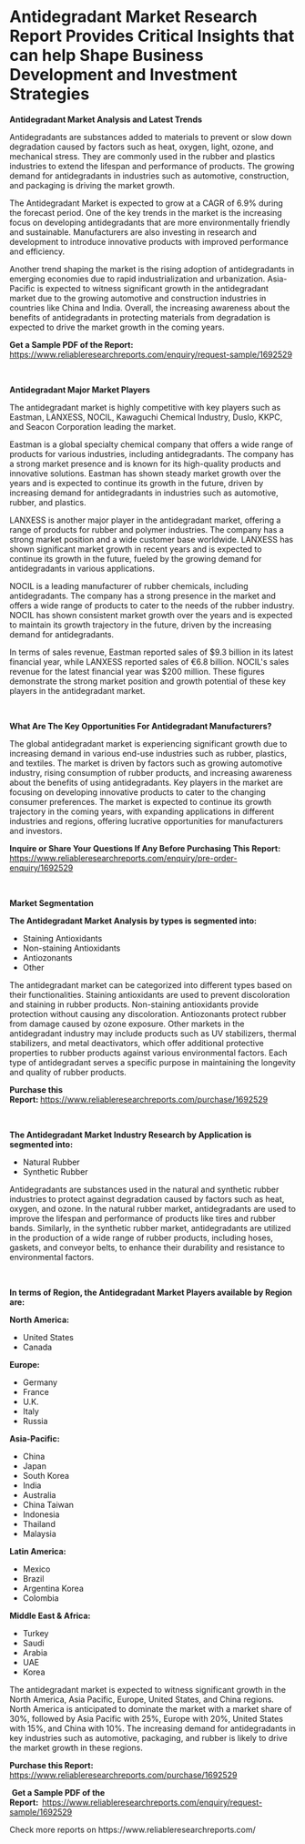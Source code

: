 <p><h1>Antidegradant Market Research Report Provides Critical Insights that can help Shape Business Development and Investment Strategies</h1></p><p><strong>Antidegradant Market Analysis and Latest Trends</strong></p>
<p><p>Antidegradants are substances added to materials to prevent or slow down degradation caused by factors such as heat, oxygen, light, ozone, and mechanical stress. They are commonly used in the rubber and plastics industries to extend the lifespan and performance of products. The growing demand for antidegradants in industries such as automotive, construction, and packaging is driving the market growth.</p><p>The Antidegradant Market is expected to grow at a CAGR of 6.9% during the forecast period. One of the key trends in the market is the increasing focus on developing antidegradants that are more environmentally friendly and sustainable. Manufacturers are also investing in research and development to introduce innovative products with improved performance and efficiency.</p><p>Another trend shaping the market is the rising adoption of antidegradants in emerging economies due to rapid industrialization and urbanization. Asia-Pacific is expected to witness significant growth in the antidegradant market due to the growing automotive and construction industries in countries like China and India. Overall, the increasing awareness about the benefits of antidegradants in protecting materials from degradation is expected to drive the market growth in the coming years.</p></p>
<p><strong>Get a Sample PDF of the Report:&nbsp;</strong> <a href="https://www.reliableresearchreports.com/enquiry/request-sample/1692529">https://www.reliableresearchreports.com/enquiry/request-sample/1692529</a></p>
<p>&nbsp;</p>
<p><strong>Antidegradant Major Market Players</strong></p>
<p><p>The antidegradant market is highly competitive with key players such as Eastman, LANXESS, NOCIL, Kawaguchi Chemical Industry, Duslo, KKPC, and Seacon Corporation leading the market.</p><p>Eastman is a global specialty chemical company that offers a wide range of products for various industries, including antidegradants. The company has a strong market presence and is known for its high-quality products and innovative solutions. Eastman has shown steady market growth over the years and is expected to continue its growth in the future, driven by increasing demand for antidegradants in industries such as automotive, rubber, and plastics.</p><p>LANXESS is another major player in the antidegradant market, offering a range of products for rubber and polymer industries. The company has a strong market position and a wide customer base worldwide. LANXESS has shown significant market growth in recent years and is expected to continue its growth in the future, fueled by the growing demand for antidegradants in various applications.</p><p>NOCIL is a leading manufacturer of rubber chemicals, including antidegradants. The company has a strong presence in the market and offers a wide range of products to cater to the needs of the rubber industry. NOCIL has shown consistent market growth over the years and is expected to maintain its growth trajectory in the future, driven by the increasing demand for antidegradants.</p><p>In terms of sales revenue, Eastman reported sales of $9.3 billion in its latest financial year, while LANXESS reported sales of €6.8 billion. NOCIL's sales revenue for the latest financial year was $200 million. These figures demonstrate the strong market position and growth potential of these key players in the antidegradant market.</p></p>
<p>&nbsp;</p>
<p><strong>What Are The Key Opportunities For Antidegradant Manufacturers?</strong></p>
<p><p>The global antidegradant market is experiencing significant growth due to increasing demand in various end-use industries such as rubber, plastics, and textiles. The market is driven by factors such as growing automotive industry, rising consumption of rubber products, and increasing awareness about the benefits of using antidegradants. Key players in the market are focusing on developing innovative products to cater to the changing consumer preferences. The market is expected to continue its growth trajectory in the coming years, with expanding applications in different industries and regions, offering lucrative opportunities for manufacturers and investors.</p></p>
<p><strong>Inquire or Share Your Questions If Any Before Purchasing This Report:</strong> <a href="https://www.reliableresearchreports.com/enquiry/pre-order-enquiry/1692529">https://www.reliableresearchreports.com/enquiry/pre-order-enquiry/1692529</a></p>
<p>&nbsp;</p>
<p><strong>Market Segmentation</strong></p>
<p><strong>The Antidegradant Market Analysis by types is segmented into:</strong></p>
<p><ul><li>Staining Antioxidants</li><li>Non-staining Antioxidants</li><li>Antiozonants</li><li>Other</li></ul></p>
<p><p>The antidegradant market can be categorized into different types based on their functionalities. Staining antioxidants are used to prevent discoloration and staining in rubber products. Non-staining antioxidants provide protection without causing any discoloration. Antiozonants protect rubber from damage caused by ozone exposure. Other markets in the antidegradant industry may include products such as UV stabilizers, thermal stabilizers, and metal deactivators, which offer additional protective properties to rubber products against various environmental factors. Each type of antidegradant serves a specific purpose in maintaining the longevity and quality of rubber products.</p></p>
<p><strong>Purchase this Report:&nbsp;</strong><a href="https://www.reliableresearchreports.com/purchase/1692529">https://www.reliableresearchreports.com/purchase/1692529</a></p>
<p>&nbsp;</p>
<p><strong>The Antidegradant Market Industry Research by Application is segmented into:</strong></p>
<p><ul><li>Natural Rubber</li><li>Synthetic Rubber</li></ul></p>
<p><p>Antidegradants are substances used in the natural and synthetic rubber industries to protect against degradation caused by factors such as heat, oxygen, and ozone. In the natural rubber market, antidegradants are used to improve the lifespan and performance of products like tires and rubber bands. Similarly, in the synthetic rubber market, antidegradants are utilized in the production of a wide range of rubber products, including hoses, gaskets, and conveyor belts, to enhance their durability and resistance to environmental factors.</p></p>
<p>&nbsp;</p>
<p><strong>In terms of Region, the Antidegradant Market Players available by Region are:</strong></p>
<p>
    <p> <strong> North America: </strong>
        <ul>
            <li>United States</li>
            <li>Canada</li>
        </ul>
        </p> 
    <p> <strong> Europe: </strong>
        <ul>
            <li>Germany</li>
            <li>France</li>
            <li>U.K.</li>
            <li>Italy</li>
            <li>Russia</li>
        </ul>
        </p> 
    <p> <strong> Asia-Pacific: </strong>
        <ul>
            <li>China</li>
            <li>Japan</li>
            <li>South Korea</li>
            <li>India</li>
            <li>Australia</li>
            <li>China Taiwan</li>
            <li>Indonesia</li>
            <li>Thailand</li>
            <li>Malaysia</li>
        </ul>
        </p> 
    <p> <strong> Latin America: </strong>
        <ul>
            <li>Mexico</li>
            <li>Brazil</li>
            <li>Argentina Korea</li>
            <li>Colombia</li>
        </ul>
        </p> 
    <p> <strong> Middle East & Africa: </strong>
        <ul>
            <li>Turkey</li>
            <li>Saudi</li>
            <li>Arabia</li>
            <li>UAE</li>
            <li>Korea</li>
        </ul>
    </p>
    </p>
<p><p>The antidegradant market is expected to witness significant growth in the North America, Asia Pacific, Europe, United States, and China regions. North America is anticipated to dominate the market with a market share of 30%, followed by Asia Pacific with 25%, Europe with 20%, United States with 15%, and China with 10%. The increasing demand for antidegradants in key industries such as automotive, packaging, and rubber is likely to drive the market growth in these regions.</p></p>
<p><strong>Purchase this Report: </strong><a href="https://www.reliableresearchreports.com/purchase/1692529">https://www.reliableresearchreports.com/purchase/1692529</a></p>
<p>&nbsp;<strong>Get a Sample PDF of the Report:&nbsp;&nbsp;</strong><a href="https://www.reliableresearchreports.com/enquiry/request-sample/1692529">https://www.reliableresearchreports.com/enquiry/request-sample/1692529</a></p>
<p><strong></strong></p>
<p>Check more reports on https://www.reliableresearchreports.com/</p>
